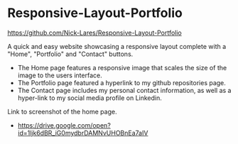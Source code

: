 # Responsive-Layout-Portfolio
https://github.com/Nick-Lares/Responsive-Layout-Portfolio

A quick and easy website showcasing a responsive layout complete with a "Home", "Portfolio" and "Contact" buttons.
  - The Home page features a responsive image that scales the size of the image to the users interface.
  - The Portfolio page featured a hyperlink to my github repositories page.
  - The Contact page includes my personal contact information, as well as a hyper-link to my social media profile on Linkedin.

Link to screenshot of the home page.
  - https://drive.google.com/open?id=1ljk6dBR_iG0mydbrDAMNvUHOBnEa7aIV
